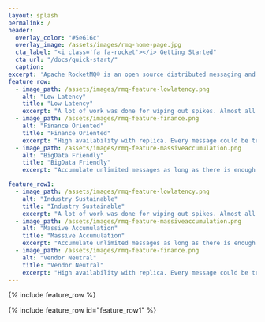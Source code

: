 ```yaml
---
layout: splash
permalink: /
header:
  overlay_color: "#5e616c"
  overlay_image: /assets/images/rmq-home-page.jpg
  cta_label: "<i class='fa fa-rocket'></i> Getting Started"
  cta_url: "/docs/quick-start/"
  caption:
excerpt: 'Apache RocketMQ® is an open source distributed messaging and streaming data platform.<br /> <small><a href="https://github.com/apache/incubator-rocketmq/">Latest source v4.0.0</a></small><br /><br /> {::nomarkdown}<iframe style="display: inline-block;" src="https://ghbtns.com/github-btn.html?user=apache&repo=incubator-rocketmq&type=star&count=true&size=large" frameborder="0" scrolling="0" width="160px" height="30px"></iframe> <iframe style="display: inline-block;" src="https://ghbtns.com/github-btn.html?user=apache&repo=incubator-rocketmq&type=fork&count=true&size=large" frameborder="0" scrolling="0" width="158px" height="30px"></iframe>{:/nomarkdown}'
feature_row:
  - image_path: /assets/images/rmq-feature-lowlatency.png
    alt: "Low Latency"
    title: "Low Latency"
    excerpt: "A lot of work was done for wiping out spikes. Almost all messages could be responsed in a few milliseconds under high concurrency."
  - image_path: /assets/images/rmq-feature-finance.png
    alt: "Finance Oriented"
    title: "Finance Oriented"
    excerpt: "High availability with replica. Every message could be tracked or repaired with a serial of tracking tools"
  - image_path: /assets/images/rmq-feature-massiveaccumulation.png
    alt: "BigData Friendly"
    title: "BigData Friendly"
    excerpt: "Accumulate unlimited messages as long as there is enough disk space. Without performance loss."

feature_row1:
  - image_path: /assets/images/rmq-feature-lowlatency.png
    alt: "Industry Sustainable"
    title: "Industry Sustainable"
    excerpt: "A lot of work was done for wiping out spikes. Almost all messages could be responsed in a few milliseconds under high concurrency."
  - image_path: /assets/images/rmq-feature-massiveaccumulation.png
    alt: "Massive Accumulation"
    title: "Massive Accumulation"
    excerpt: "Accumulate unlimited messages as long as there is enough disk space. Without performance loss."
  - image_path: /assets/images/rmq-feature-finance.png
    alt: "Vendor Neutral"
    title: "Vendor Neutral"
    excerpt: "High availability with replica. Every message could be tracked or repaired with a serial of tracking tools"
---
```


{% include feature_row %}

{% include feature_row id="feature_row1" %}